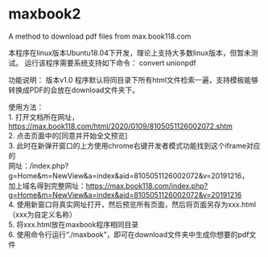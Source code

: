 # maxbook2
A method to download pdf files from max.book118.com

本程序在linux版本Ubuntu18.04下开发，理论上支持大多数linux版本，但暂未测试。
运行该程序需要系统支持如下命令：
convert
unionpdf

功能说明：
版本v1.0
程序默认将同目录下所有html文件检索一遍，支持模板能够转换成PDF的会放在download文件夹下。

使用方法： </br>
    1. 打开文档所在网址，https://max.book118.com/html/2020/0109/8105051126002072.shtm </br>
    2. 点击页面中的[同意并开始全文预览] </br>
    3. 此时在新弹开窗口的上方使用chrome右键开发者模式功能找到这个iframe对应的 </br>
    网址：/index.php?g=Home&m=NewView&a=index&aid=8105051126002072&v=20191216， </br>
    加上域名得到完整网址：https://max.book118.com/index.php?g=Home&m=NewView&a=index&aid=8105051126002072&v=20191216 </br>
    4. 使用新窗口将真实网址打开，然后预览所有页面，然后将页面另存为xxx.html（xxx为自定义名称） </br>
    5. 将xxx.html放在maxbook程序相同目录 </br>
    6. 使用命令行运行“./maxbook”，即可在download文件夹中生成你想要的pdf文件 </br>
